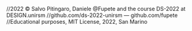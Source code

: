 //2022 © Salvo Pitingaro, Daniele @Fupete and the course DS-2022 at DESIGN.unirsm
//github.com/ds-2022-unirsm — github.com/fupete
//Educational purposes, MIT License, 2022, San Marino
